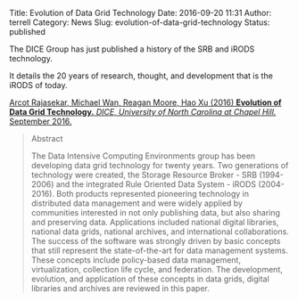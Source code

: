 Title: Evolution of Data Grid Technology
Date: 2016-09-20 11:31
Author: terrell
Category: News
Slug: evolution-of-data-grid-technology
Status: published

The DICE Group has just published a history of the SRB and iRODS
technology.

It details the 20 years of research, thought, and development that is
the iRODS of today.

[Arcot Rajasekar, Michael Wan, Reagan Moore, Hao Xu (2016) **Evolution
of Data Grid Technology.** *DICE, University of North Carolina at Chapel
Hill.* September
2016.]({filename}/uploads/2016/09/EvolutionOfDataGridTechnology2016.pdf)

> Abstract
>
> The Data Intensive Computing Environments group has been developing
> data grid technology for twenty years. Two generations of technology
> were created, the Storage Resource Broker - SRB (1994-2006) and the
> integrated Rule Oriented Data System - iRODS (2004-2016). Both
> products represented pioneering technology in distributed data
> management and were widely applied by communities interested in not
> only publishing data, but also sharing and preserving data.
> Applications included national digital libraries, national data grids,
> national archives, and international collaborations. The success of
> the software was strongly driven by basic concepts that still
> represent the state-of-the-art for data management systems. These
> concepts include policy-based data management, virtualization,
> collection life cycle, and federation. The development, evolution, and
> application of these concepts in data grids, digital libraries and
> archives are reviewed in this paper.
